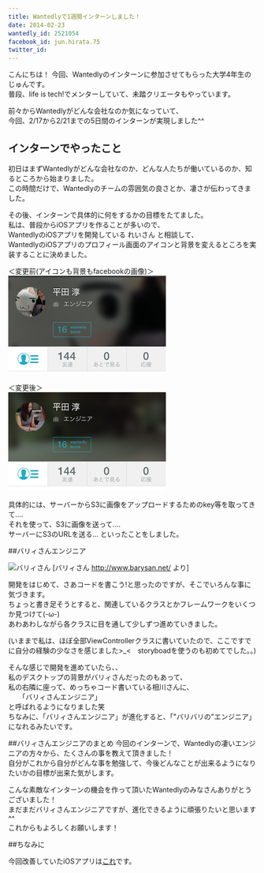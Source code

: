 ```yaml
---
title: Wantedlyで1週間インターンしました！
date: 2014-02-23
wantedly_id: 2521054
facebook_id: jun.hirata.75
twitter_id: 
---
```


こんにちは！
今回、Wantedlyのインターンに参加させてもらった大学4年生のじゅんです。</br>
普段、life is tech!でメンターしていて、未踏クリエータもやっています。

前々からWantedlyがどんな会社なのか気になっていて、</br>
今回、2/17から2/21までの5日間のインターンが実現しました^^


## インターンでやったこと
初日はまずWantedlyがどんな会社なのか、どんな人たちが働いているのか、知るところから始まりました。</br>
この時間だけで、Wantedlyのチームの雰囲気の良さとか、凄さが伝わってきました。

その後、インターンで具体的に何をするかの目標をたてました。</br>
私は、普段からiOSアプリを作ることが多いので、</br>
WantedlyのiOSアプリを開発している れいさん と相談して、</br>WantedlyのiOSアプリのプロフィール画面のアイコンと背景を変えるところを実装することに決めました。


＜変更前(アイコンも背景もfacebookの画像)＞</br>
![ios_image](images/2014-02-23/ios_image_before.png)


＜変更後＞</br>
![ios_image](images/2014-02-23/ios_image_after.png)


具体的には、サーバーからS3に画像をアップロードするためのkey等を取ってきて....</br>
それを使って、S3に画像を送って....</br>
サーバーにS3のURLを送る... といったことをしました。

##バリィさんエンジニア

![バリィさん](http://www.barysan.net/img/topimg.gif)
[バリィさん http://www.barysan.net/ より]

開発をはじめて、さあコードを書こう!と思ったのですが、そこでいろんな事に気づきます。</br>
ちょっと書き足そうとすると、関連しているクラスとかフレームワークをいくつか見つけて(-ω-)</br>
あわあわしながら各クラスに目を通して少しずつ進めていきました。

(いままで私は、ほぼ全部ViewControllerクラスに書いていたので、ここですでに自分の経験の少なさを感じました>_<　storyboadを使うのも初めてでした。。)



そんな感じで開発を進めていたら、、</br>
私のデスクトップの背景がバリィさんだったのもあって、</br>
私の右隣に座って、めっちゃコード書いている相川さんに、</br>
　　「バリィさんエンジニア」</br>
と呼ばれるようになりました笑</br>
ちなみに、「バリィさんエンジニア」が進化すると、「"バリバリの"エンジニア」になれるみたいです。


##バリィさんエンジニアのまとめ
今回のインターンで、Wantedlyの凄いエンジニアの方々から、たくさんの事を教えて頂きました！</br>
自分がこれから自分がどんな事を勉強して、今後どんなことが出来るようになりたいかの目標が出来た気がします。

こんな素敵なインターンの機会を作って頂いたWantedlyのみなさんありがとうございました！</br>
まだまだバリィさんエンジニアですが、進化できるように頑張りたいと思います^^</br>
これからもよろしくお願いします！</br>


##ちなみに

今回改善していたiOSアプリは[これ](https://itunes.apple.com/us/app/wantedly-kokoroodoru-shi-shigakitto/id804727886?l=ja&ls=1)です。
